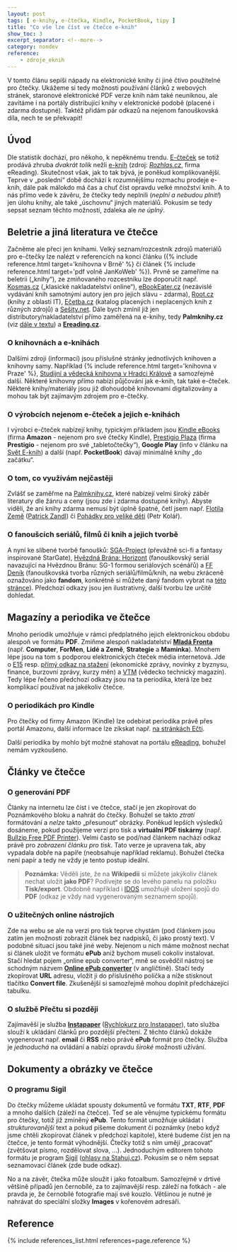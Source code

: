 ```yaml
---
layout: post
tags: [ e-knihy, e-čtečka, Kindle, PocketBook, tipy ]
title: "Co vše lze číst ve čtečce e-knih"
show_toc: 3
excerpt_separator: <!--more-->
category: nondev
reference:
    - zdroje_eknih
---
```


V tomto článu sepíši nápady na elektronické knihy či jiné čtivo použitelné pro čtečky. Ukážeme si tedy možnosti používání článků z webových stránek, staronové elektronické PDF verze knih nám také neuniknou, ale zavítáme i na portály distribující knihy v elektronické podobě (placené i zdarma dostupné). Taktéž přidám pár odkazů na nejenom fanouškovská díla, nech te se překvapit!

<!--more-->

## Úvod

Dle statistik dochází, pro někoho, k nepěknému trendu. [E-čteček](/blog/tags.html#tag_anchor_e_čtečka "Články s tématem 'e-čtečka'") se totiž prodává zhruba _dvakrát tolik_ nežli [e-knih](/blog/tags.html#tag_anchor_e_knihy "Články s tématem 'e-knihy'") (zdroj: <cite class="" lang="cs">[Rozhlas.cz](http://www.rozhlas.cz/zpravy/domaciekonomika/_zprava/zajem-o-eknihy-roste-proda-se-jich-ale-2x-mene-nez-je-evidovanych-ctecek--1299422 "Odkaz na zdroj informací")</cite>, firma eReading). Skutečnost však, jak to tak bývá, je poněkud komplikovanější. Teprve v „poslední“ době dochází k rozumnějšímu rozmachu prodeje e-knih, dále pak málokdo má čas a chuť číst opravdu velké množství knih. A to nás přímo vede k závěru, že čtečky tedy neplnili (_neplní a nebudou plnit!_) jen úlohu knihy, ale také „úschovnu“ jiných materiálů. Pokusím se tedy sepsat seznam těchto možností, zdaleka ale _ne úplný_.

## Beletrie a jiná literatura ve čtečce

Začněme ale přeci jen knihami. Velký seznam/rozcestník zdrojů materiálů pro e-čtečky lze nalézt v referencích na konci článku ({% include reference.html target='knihovna v Brně' %} či článek {% include reference.html target='pdf volně JanKoWeb' %}). Prvně se zameříme na beletrii („knihy“), ze zmiňovaného rozcestníku lze doporučit např. [Kosmas.cz](http://www.kosmas.cz/vyklad/43/eknihy-zdarma/ "Web katalogu e-knih zdarma nakladatelství Kosmas ") („klasické nakladatelství online“), [eBookEater.cz](http://www.ebookeater.cz/ "Knihy nakladatelství Knihomol/Knihojed resp. eBookEater") (nezávislé vydávání knih samotnými autory jen pro jejich slávu - zdarma), [Root.cz](http://www.root.cz/knihy/ "Root.cz - známý web věnovaný IT") (knihy z oblasti IT), [Ečetba.cz](http://www.ecetba.cz/ "Ečetba.cz") (katalog placených i neplacených knih z různých zdrojů) a [Sešity.net](http://www.sesity.net/elektronicka-knihovna.php "Nečekaně literatura věnovaná studentům"). Dále bych zmínil již jen distributory/nakladatelství přímo zaměřená na e-knihy, tedy **Palmknihy.cz** (viz [dále v textu](#casto-vyuzivam "Odkaz na část věnovanou mimo jiné Palm knihám")) a **[Ereading.cz](http://www.ereading.cz/cs/ "Distributor e-knih")**.

### O knihovnách a e-knihách
Dalšími zdroji (informací) jsou příslušné stránky jednotlivých knihoven a knihovny samy. Například {% include reference.html target='knihovna v Praze' %}, [Studijní a vědecká knihovna v Hradci Králové](http://svkhk.cz/Pro-verejnost/Elektronicke-knihy.aspx "Další rozcestník") a samozřejmě další. Některé knihovny přímo nabízí půjčování jak e-knih, tak také e-čteček. Některé knihy/materiály jsou již dlohoudobě knihovnami digitalizovány a mohou tak být zajímavým zdrojem pro e-čtečky.

### O výrobcích nejenom e-čteček a jejich e-knihách
I výrobci e-čteček nabízejí knihy, typickým příkladem jsou [Kindle eBooks](http://www.amazon.com/Kindle-eBooks/b/ref=sa_menu_kbo1?ie=UTF8&node=1286228011) (firma **Amazon** - nejenom pro své čtečky Kindle), [Prestigio Plaza](http://ebooks.prestigioplaza.com/en/cs/products/eBooks?SHOPSHOW=table&ec_RPP=15&ec_RECORD_START=0&KAID0=110815092935646350&REKAID0=4111&SLT0=101129020045534274&KAID2=110815092935652896&SLT2=&KAID3=110815092935655790 "E-knihy z webu Prestigio Plaza .com") (firma **Prestigio** - nejenom pro své „tabletočtečky“), **Google Play** (info v článku na [Svět E-knih](http://www.ebooky.cz/eknihy-v-google-play/ "Svět E-knih | informace o Google Play a distribuci e-knih")) a další (např. **PocketBook**) dávají minimálně knihy „do začátku“.

### O tom, co využívám nejčastěji <a id="casto-vyuzivam"></a>
Zvlášť se zaměřme na [Palmknihy.cz](http://www.palmknihy.cz/web/ "Nakladatelství e-knih"), které nabízejí velmi široký záběr literatury dle žánru a ceny (jsou zde i zdarma dostupné knihy). Abyste viděli, že ani knihy zdarma nemusí být úplně špatné, četl jsem např. [Flotila Země](http://palmknihy.cz/web/kniha/flotila-zeme-1991.htm "Akční Sci-Fi") (<span class="tooltip env"></span>[Patrick Zandl](http://www.marigold.cz/ "Web autora")) či [Pohádky pro veliké děti](http://palmknihy.cz/web/kniha/pohadky-pro-velike-deti-6454.htm "Pohádky podané osobitým humorem") (Petr Kolář).

### O fanoušcích seriálů, filmů či knih a jejich tvorbě
A nyní ke slíbené tvorbě fanoušků: [SGA-Project](http://www.sga-project.com/forum/viewtopic.php?f=27&t=6819 "Seznam povídek | odkaz na příslušné fórum") (převážně sci-fi a fantasy inspirované StarGate), [Hvězdná Brána: Horizont](http://www.sga-project.com/horizon/ "Oficiální stránky projektu (pro česko)") (fanouškovský seriál navazující na Hvězdnou Bránu: SG-1 formou seriálových scénářů) a [FF Deník](http://www.ffdenik.cz/ "Oficiální stránky projektu") (fanouškovská tvorba různých seriálů/filmů/knih, na webu zkráceně oznažováno jako **fandom**, konkrétně si můžete daný fandom vybrat na [této stránce](http://www.ffdenik.cz/index.php?cmid=no&str=statistikaf&max-yv=1 "Přehled povídek dle různých filtrů")). Předchozí odkazy jsou jen ilustrativný, další tvorbu lze určitě dohledat.

## Magazíny a periodika ve čtečce

Mnoho periodik umožňuje v rámci předplatného jejich elektronickou obdobu alespoň ve formátu **PDF**. Zmiňme alespoň nakladatelství [**Mladá Fronta**](http://www.mf.cz/produkty/elektronicke-tituly/ "Elektronické tituly MF") (např. **Computer**, **ForMen**, **Lidé a Země**, **Strategie** a **Maminka**). Mnohem lépe jsou na tom s podporou elektronických čteček média internetová. Jde o [E15](http://www.e15.cz/kindle "e15 pro e-čtečky") resp. [přímý odkaz na stažení](http://vtm.zive.cz/E15.mobi) (ekonomické zprávy, novinky z byznysu, finance, burzovní zprávy, kurzy měn) a [VTM](http://vtm.e15.cz/ebooky "vtm pro čtečky") (vědecko technický magazín). Tedy lépe řečeno předchozí odkazy jsou na ta periodika, která lze bez komplikací používat na jakékoliv čtečce.

### O periodikách pro Kindle
Pro čtečky od firmy Amazon (Kindle) lze odebírat periodika právě přes portál Amazonu, další informace lze zíkskat např. [na stránkách Ečti](http://www.ecti.cz/cteni-zdarma-zdroje/ "Zdarma čtení pro čtečky Kindle").

Další periodika by mohlo být možné stahovat na portálu [eReading](http://www.ereading.cz/cs/noviny "Ereading - legální, komfortní a cenově výhodné eknihy pro českého čtenáře"), bohužel nemám vyzkoušeno.

## Články ve čtečce

### O generování PDF
Články na internetu lze číst i ve čtečce, stačí je jen zkopírovat do Poznámkového bloku a nahrát do čtečky. Bohužel se takto _ztratí_ formátování a _nelze_ takto „přesunout“ obrázky. Poněkud lepších výsledků dosáneme, pokud použijeme verzí pro tisk a **virtuální PDF tiskárny** (např. [Bullzip Free PDF Printer](http://www.stahuj.centrum.cz/utility_a_ostatni/prace_se_soubory/prevody_souboru/bullzip-pdf-printer/ "Informace na Stahuj.cz")). Velmi často se pod/nad článkem nachází odkaz právě pro _zobrazení článku pro tisk_. Tato verze je upravena tak, aby vypadala dobře na papíře (neobsahuje například reklamu). Bohužel čtečka není papír a tedy ne vždy je tento postup ideální.

> **Poznámka:** Věděli jste, že na **Wikipedii** si můžete jakýkoliv článek nechat uložit **jako PDF**? Podívejte se do levého panelu na položku **Tisk/export**. Obdobně například i [IDOS](http://jizdnirady.idnes.cz/vlakyautobusymhdvse/spojeni/ "Jízdní řády") umožňujě uložení spojů do **PDF** (odkaz je vždy nad vygenerovaným seznamem spojů).

### O užitečných online nástrojích
Zde na webu se ale na verzi pro tisk teprve chystám (pod článkem jsou zatím jen možnosti zobrazit článek bez nadpisků, či jako prostý text). V podobné situaci jsou také jiné weby. Nejenom u nich máme možnost nechat si článek uložit ve formátu **ePub** aniž bychom museli cokoliv instalovat. Stačí hledat pojem „online epub converter“, mně se osvědčil nástroj se schodným názvem [**Online ePub converter**](http://ebook.online-convert.com/convert-to-epub "Online konevrtor do formátu ePub") (v angličtině). Stačí tedy zkopírovat **URL** adresu, vložit ji do příslušného políčka a níže stisknout tlačítko **Convert file**. Zkušenější si samozřejmě mohou doplnit předcházející tabulku.

### O službě Přečtu si později
Zajímavěší je služba **[Instapaper](http://www.instapaper.com "Služba pro ukládání článků pro pozdější přečetní")** ([Rychlokurz pro Instapaper](/archive/2014-03-16/rychlokurz-pro-instapaper "Rychlokurz pro Instapaper")), tato služba slouží k ukládání článků pro pozdější přečtení. Z těchto článků dokáže vygenerovat např. **email** či **RSS** nebo právě **ePub** formát pro čtečky. Služba je _jednoduchá_ na ovládání a nabízí opravdu _široké_ možnosti užívání.

## Dokumenty a obrázky ve čtečce

### O programu Sigil
Do čtečky můžeme ukládat spousty dokumentů ve formátu **TXT**, **RTF**, **PDF** a mnoho dalších (záleží na čtečce). Teď se ale věnujme typickému formátu pro čtečky, totiž již zmíněný **ePub**. Tento formát umožňuje ukládat i _strukturovanější_ text a pokud píšeme dokument či poznámky (nebo když jsme chtěli zkopírovat článek v předchozí kapitole), které budeme číst jen na čtečce, je tento formát výhodnější. Čtečky totiž s ním umějí „pracovat“ (zvětšovat písmo, rozdělovat slova, ...). Jednoduchým editorem tohoto formátu je program [Sigil](http://code.google.com/p/sigil/ "Oficiální stránky projektu") ([ohlasy na Stahuj.cz](http://www.stahuj.centrum.cz/podnikani_a_domacnost/ostatni/sigil/hodnoceni/)). Pokusím se o něm sepsat seznamovací článek (zde bude odkaz).

No a na závěr, čtečka může sloužit i jako fotoalbum. Samozřejmě v drtivé většině případů jen černobílé, za to zajímavější resp. záleží na fotkách - ale pravda je, že černobílé fotografie mají své kouzlo. Většinou je nutné je nahrávat do speciální složky **Images** v kořenovém adresáři.

## Reference
{% include references_list.html references=page.reference %}